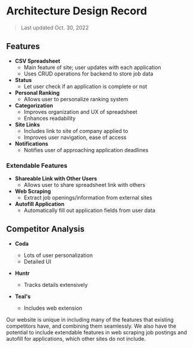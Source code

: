 # Architecture Design Record

> Last updated Oct. 30, 2022

## Features

- **CSV Spreadsheet**
  - Main feature of site; user updates with each application
  - Uses CRUD operations for backend to store job data
- **Status**
  - Let user check if an application is complete or not
- **Personal Ranking**
  - Allows user to personalize ranking system
- **Categorization**
  - Improves organization and UX of spreadsheet
  - Enhances readability
- **Site Links**
  - Includes link to site of company applied to
  - Improves user navigation, ease of access
- **Notifications**
  - Notifies user of approaching application deadlines

### Extendable Features

- **Shareable Link with Other Users**
  - Allows user to share spreadsheet link with others
- **Web Scraping**
  - Extract job openings/information from external sites
- **Autofill Application**
  - Automatically fill out application fields from user data

## Competitor Analysis

- **Coda**
  - Lots of user personalization
  - Detailed UI

- **Huntr**
  - Tracks details extensively

- **Teal's**
  - Includes web extension

Our website is unique in including many of the features that existing competitors have, and combining them seamlessly. We also have the potential to include extendable features in web scraping job postings and autofill for applications, which other sites do not include.
